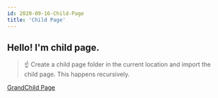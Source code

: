 ```yaml
---
id: 2020-09-16-Child-Page
title: 'Child Page'
---
```


## Hello! I'm child page.

> ☝ Create a child page folder in the current location and import the child page. This happens recursively.

[GrandChild Page](GrandChild-Page/GrandChild-Page.md)

